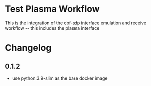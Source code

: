 # Test Plasma Workflow
This is the integration of the cbf-sdp interface emulation and receive workflow -- this includes the plasma interface


# Changelog

## 0.1.2

- use python:3.9-slim as the base docker image